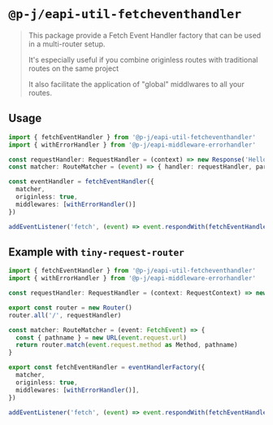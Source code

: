 # `@p-j/eapi-util-fetcheventhandler`

> This package provide a Fetch Event Handler factory that can be used in a multi-router setup.
>
> It's especially useful if you combine originless routes with traditional routes on the same project
>
> It also facilitate the application of "global" middlwares to all your routes.

## Usage

```ts
import { fetchEventHandler } from '@p-j/eapi-util-fetcheventhandler'
import { withErrorHandler } from '@p-j/eapi-middleware-errorhandler'

const requestHandler: RequestHandler = (context) => new Response('Hello World')
const matcher: RouteMatcher = (event) => { handler: requestHandler, param: {} }

const eventHandler = fetchEventHandler({
  matcher,
  originless: true,
  middlewares: [withErrorHandler()]
})

addEventListener('fetch', (event) => event.respondWith(fetchEventHandler(event)))
```

## Example with `tiny-request-router`

```ts
import { fetchEventHandler } from '@p-j/eapi-util-fetcheventhandler'
import { withErrorHandler } from '@p-j/eapi-middleware-errorhandler'

const requestHandler: RequestHandler = (context: RequestContext) => new Response('Hello World')

export const router = new Router()
router.all('/', requestHandler)

const matcher: RouteMatcher = (event: FetchEvent) => {
  const { pathname } = new URL(event.request.url)
  return router.match(event.request.method as Method, pathname)
}

export const fetchEventHandler = eventHandlerFactory({
  matcher,
  originless: true,
  middlewares: [withErrorHandler()],
})

addEventListener('fetch', (event) => event.respondWith(fetchEventHandler(event)))
```
